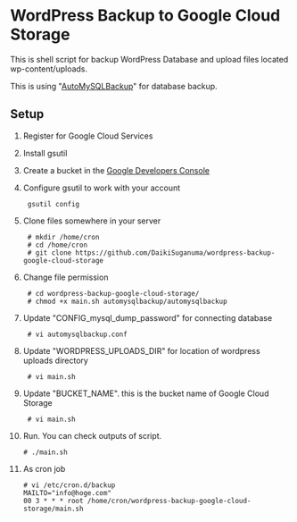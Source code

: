 WordPress Backup to Google Cloud Storage
========================================

This is shell script for backup WordPress Database and upload files located wp-content/uploads.

This is using "[AutoMySQLBackup](http://sourceforge.net/projects/automysqlbackup/)" for database backup.


Setup
-----
1. Register for Google Cloud Services
2. Install gsutil
3. Create a bucket in the [Google Developers Console](https://console.developers.google.com/)
4. Configure gsutil to work with your account

		gsutil config

5. Clone files somewhere in your server

		# mkdir /home/cron
		# cd /home/cron
		# git clone https://github.com/DaikiSuganuma/wordpress-backup-google-cloud-storage

6. Change file permission

		# cd wordpress-backup-google-cloud-storage/
		# chmod +x main.sh automysqlbackup/automysqlbackup

7. Update "CONFIG_mysql_dump_password" for connecting database

		# vi automysqlbackup.conf

8. Update "WORDPRESS_UPLOADS_DIR" for location of wordpress uploads directory

		# vi main.sh

9. Update "BUCKET_NAME". this is the bucket name of Google Cloud Storage

		# vi main.sh

10. Run. You can check outputs of script.

		# ./main.sh

11. As cron job

		# vi /etc/cron.d/backup
		MAILTO="info@hoge.com"
		00 3 * * * root /home/cron/wordpress-backup-google-cloud-storage/main.sh
